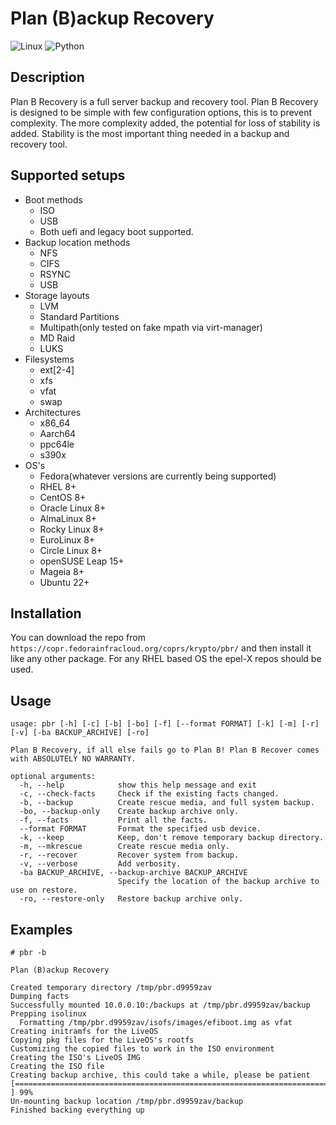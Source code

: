 # Plan (B)ackup Recovery
![Linux](https://img.shields.io/badge/-Linux-grey?style=flat-square&logo=linux)
![Python](https://img.shields.io/badge/Python-v3.6%5E-orange?style=flat-square&logo=python)

## Description
Plan B Recovery is a full server backup and recovery tool. Plan B Recovery is designed to be simple with few
configuration options, this is to prevent complexity. The more complexity added, the potential for loss of 
stability is added. Stability is the most important thing needed in a backup and recovery tool.

## Supported setups
- Boot methods
  - ISO
  - USB
  - Both uefi and legacy boot supported.
- Backup location methods
  - NFS
  - CIFS
  - RSYNC
  - USB
- Storage layouts
  - LVM
  - Standard Partitions
  - Multipath(only tested on fake mpath via virt-manager)
  - MD Raid
  - LUKS
- Filesystems
  - ext[2-4]
  - xfs
  - vfat
  - swap
- Architectures
  - x86_64
  - Aarch64
  - ppc64le
  - s390x
- OS's
  - Fedora(whatever versions are currently being supported)
  - RHEL 8+
  - CentOS 8+
  - Oracle Linux 8+
  - AlmaLinux 8+
  - Rocky Linux 8+
  - EuroLinux 8+
  - Circle Linux 8+
  - openSUSE Leap 15+
  - Mageia 8+
  - Ubuntu 22+

## Installation
You can download the repo from `https://copr.fedorainfracloud.org/coprs/krypto/pbr/` and then install it like any other package.
For any RHEL based OS the epel-X repos should be used.

## Usage
```text
usage: pbr [-h] [-c] [-b] [-bo] [-f] [--format FORMAT] [-k] [-m] [-r] [-v] [-ba BACKUP_ARCHIVE] [-ro]

Plan B Recovery, if all else fails go to Plan B! Plan B Recover comes with ABSOLUTELY NO WARRANTY.

optional arguments:
  -h, --help            show this help message and exit
  -c, --check-facts     Check if the existing facts changed.
  -b, --backup          Create rescue media, and full system backup.
  -bo, --backup-only    Create backup archive only.
  -f, --facts           Print all the facts.
  --format FORMAT       Format the specified usb device.
  -k, --keep            Keep, don't remove temporary backup directory.
  -m, --mkrescue        Create rescue media only.
  -r, --recover         Recover system from backup.
  -v, --verbose         Add verbosity.
  -ba BACKUP_ARCHIVE, --backup-archive BACKUP_ARCHIVE
                        Specify the location of the backup archive to use on restore.
  -ro, --restore-only   Restore backup archive only.
```

## Examples
```text
# pbr -b

Plan (B)ackup Recovery

Created temporary directory /tmp/pbr.d9959zav
Dumping facts
Successfully mounted 10.0.0.10:/backups at /tmp/pbr.d9959zav/backup
Prepping isolinux
  Formatting /tmp/pbr.d9959zav/isofs/images/efiboot.img as vfat
Creating initramfs for the LiveOS
Copying pkg files for the LiveOS's rootfs
Customizing the copied files to work in the ISO environment
Creating the ISO's LiveOS IMG
Creating the ISO file
Creating backup archive, this could take a while, please be patient
[================================================================================================ ] 99%
Un-mounting backup location /tmp/pbr.d9959zav/backup
Finished backing everything up
```
